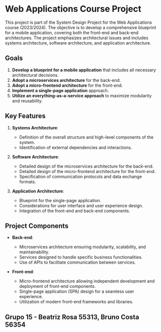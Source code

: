 # Web Applications Course Project

This project is part of the System Design Project for the Web Applications course (2023/2024). The objective is to develop a comprehensive blueprint for a mobile application, covering both the front-end and back-end architectures. The project emphasizes architectural issues and includes systems architecture, software architecture, and application architecture.

## Goals

1. **Develop a blueprint for a mobile application** that includes all necessary architectural decisions.
2. **Adopt a microservices architecture** for the back-end.
3. **Adopt a micro-frontend architecture** for the front-end.
4. **Implement a single-page application** approach.
5. **Utilize an everything-as-a-service approach** to maximize modularity and reusability.

## Key Features

1. **Systems Architecture**:
    - Definition of the overall structure and high-level components of the system.
    - Identification of external dependencies and interactions.

2. **Software Architecture**:
    - Detailed design of the microservices architecture for the back-end.
    - Detailed design of the micro-frontend architecture for the front-end.
    - Specification of communication protocols and data exchange formats.

3. **Application Architecture**:
    - Blueprint for the single-page application.
    - Considerations for user interface and user experience design.
    - Integration of the front-end and back-end components.

## Project Components

- **Back-end**:
  - Microservices architecture ensuring modularity, scalability, and maintainability.
  - Services designed to handle specific business functionalities.
  - Use of APIs to facilitate communication between services.

- **Front-end**:
  - Micro-frontend architecture allowing independent development and deployment of front-end components.
  - Single-page application (SPA) design for a seamless user experience.
  - Utilization of modern front-end frameworks and libraries.
    
## Grupo 15 - Beatriz Rosa 55313, Bruno Costa 56354
